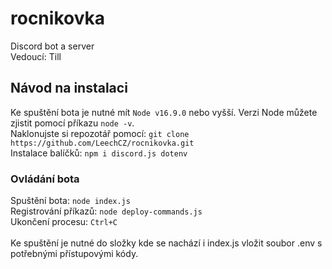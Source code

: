 # rocnikovka
Discord bot a server<br>
Vedoucí: Till
<br>
## Návod na instalaci
Ke spuštění bota je nutné mít `Node v16.9.0` nebo vyšší. Verzi Node můžete zjistit pomocí příkazu `node -v`. <br>
Naklonujste si repozotář pomocí: `git clone https://github.com/LeechCZ/rocnikovka.git`<br>
Instalace balíčků: `npm i discord.js dotenv`<br>
### Ovládání bota
Spuštění bota: `node index.js`<br>
Registrování příkazů: `node deploy-commands.js`<br>
Ukončení procesu: `Ctrl+C`<br>
<br>
Ke spuštění je nutné do složky kde se nachází i index.js vložit soubor .env s potřebnými přístupovými kódy.
